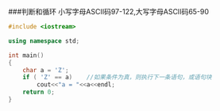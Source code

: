 ###判断和循环
小写字母ASCII码97-122,大写字母ASCII码65-90
```cpp
#include <iostream>

using namespace std;

int main()
{
	char a = 'Z';
	if ( 'Z' == a)    //如果条件为真，则执行下一条语句，或语句块
		cout<<"a = "<<a<<endl;
	return 0;
}
```
